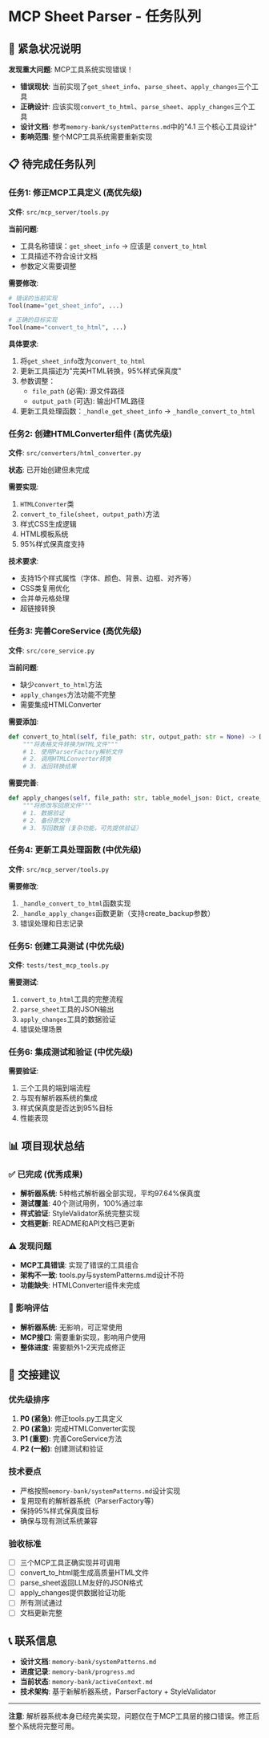 # MCP Sheet Parser - 任务队列

## 🚨 紧急状况说明

**发现重大问题**: MCP工具系统实现错误！

- **错误现状**: 当前实现了`get_sheet_info`、`parse_sheet`、`apply_changes`三个工具
- **正确设计**: 应该实现`convert_to_html`、`parse_sheet`、`apply_changes`三个工具
- **设计文档**: 参考`memory-bank/systemPatterns.md`中的"4.1 三个核心工具设计"
- **影响范围**: 整个MCP工具系统需要重新实现

## 📋 待完成任务队列

### 任务1: 修正MCP工具定义 (高优先级)
**文件**: `src/mcp_server/tools.py`

**当前问题**:
- 工具名称错误：`get_sheet_info` → 应该是 `convert_to_html`
- 工具描述不符合设计文档
- 参数定义需要调整

**需要修改**:
```python
# 错误的当前实现
Tool(name="get_sheet_info", ...)

# 正确的目标实现  
Tool(name="convert_to_html", ...)
```

**具体要求**:
1. 将`get_sheet_info`改为`convert_to_html`
2. 更新工具描述为"完美HTML转换，95%样式保真度"
3. 参数调整：
   - `file_path` (必需): 源文件路径
   - `output_path` (可选): 输出HTML路径
4. 更新工具处理函数：`_handle_get_sheet_info` → `_handle_convert_to_html`

### 任务2: 创建HTMLConverter组件 (高优先级)
**文件**: `src/converters/html_converter.py`

**状态**: 已开始创建但未完成

**需要实现**:
1. `HTMLConverter`类
2. `convert_to_file(sheet, output_path)`方法
3. 样式CSS生成逻辑
4. HTML模板系统
5. 95%样式保真度支持

**技术要求**:
- 支持15个样式属性（字体、颜色、背景、边框、对齐等）
- CSS类复用优化
- 合并单元格处理
- 超链接转换

### 任务3: 完善CoreService (高优先级)
**文件**: `src/core_service.py`

**当前问题**:
- 缺少`convert_to_html`方法
- `apply_changes`方法功能不完整
- 需要集成HTMLConverter

**需要添加**:
```python
def convert_to_html(self, file_path: str, output_path: str = None) -> Dict[str, Any]:
    """将表格文件转换为HTML文件"""
    # 1. 使用ParserFactory解析文件
    # 2. 调用HTMLConverter转换
    # 3. 返回转换结果
```

**需要完善**:
```python
def apply_changes(self, file_path: str, table_model_json: Dict, create_backup: bool = True) -> Dict[str, Any]:
    """将修改写回原文件"""
    # 1. 数据验证
    # 2. 备份原文件
    # 3. 写回数据（复杂功能，可先提供验证）
```

### 任务4: 更新工具处理函数 (中优先级)
**文件**: `src/mcp_server/tools.py`

**需要修改**:
1. `_handle_convert_to_html`函数实现
2. `_handle_apply_changes`函数更新（支持create_backup参数）
3. 错误处理和日志记录

### 任务5: 创建工具测试 (中优先级)
**文件**: `tests/test_mcp_tools.py`

**需要测试**:
1. `convert_to_html`工具的完整流程
2. `parse_sheet`工具的JSON输出
3. `apply_changes`工具的数据验证
4. 错误处理场景

### 任务6: 集成测试和验证 (中优先级)

**需要验证**:
1. 三个工具的端到端流程
2. 与现有解析器系统的集成
3. 样式保真度是否达到95%目标
4. 性能表现

## 📊 项目现状总结

### ✅ 已完成 (优秀成果)
- **解析器系统**: 5种格式解析器全部实现，平均97.64%保真度
- **测试覆盖**: 40个测试用例，100%通过率
- **样式验证**: StyleValidator系统完整实现
- **文档更新**: README和API文档已更新

### ⚠️ 发现问题
- **MCP工具错误**: 实现了错误的工具组合
- **架构不一致**: tools.py与systemPatterns.md设计不符
- **功能缺失**: HTMLConverter组件未完成

### 🔄 影响评估
- **解析器系统**: 无影响，可正常使用
- **MCP接口**: 需要重新实现，影响用户使用
- **整体进度**: 需要额外1-2天完成修正

## 🎯 交接建议

### 优先级排序
1. **P0 (紧急)**: 修正tools.py工具定义
2. **P0 (紧急)**: 完成HTMLConverter实现
3. **P1 (重要)**: 完善CoreService方法
4. **P2 (一般)**: 创建测试和验证

### 技术要点
- 严格按照`memory-bank/systemPatterns.md`设计实现
- 复用现有的解析器系统（ParserFactory等）
- 保持95%样式保真度目标
- 确保与现有测试系统兼容

### 验收标准
- [ ] 三个MCP工具正确实现并可调用
- [ ] convert_to_html能生成高质量HTML文件
- [ ] parse_sheet返回LLM友好的JSON格式
- [ ] apply_changes提供数据验证功能
- [ ] 所有测试通过
- [ ] 文档更新完整

## 📞 联系信息
- **设计文档**: `memory-bank/systemPatterns.md`
- **进度记录**: `memory-bank/progress.md`
- **当前状态**: `memory-bank/activeContext.md`
- **技术架构**: 基于新解析器系统，ParserFactory + StyleValidator

---

**注意**: 解析器系统本身已经完美实现，问题仅在于MCP工具层的接口错误。修正后整个系统将完整可用。
